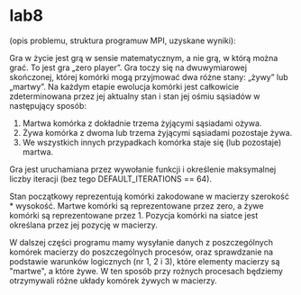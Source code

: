 # lab8

(opis problemu, struktura programuw MPI, uzyskane wyniki):

Gra w życie jest grą w sensie matematycznym, a nie grą, w którą można grać. To jest gra „zero player”. Gra toczy się na dwuwymiarowej skończonej, której komórki mogą przyjmować dwa różne stany: „żywy” lub „martwy”. Na każdym etapie ewolucja komórki jest całkowicie zdeterminowana przez jej aktualny stan i stan jej ośmiu sąsiadów w następujący sposób: 
1) Martwa komórka z dokładnie trzema żyjącymi sąsiadami ożywa.
2) Żywa komórka z dwoma lub trzema żyjącymi sąsiadami pozostaje żywa.
3) We wszystkich innych przypadkach komórka staje się (lub pozostaje) martwa.

Gra jest uruchamiana przez wywołanie funkcji i określenie maksymalnej liczby iteracji (bez tego DEFAULT_ITERATIONS == 64). 

Stan początkowy reprezentują komórki zakodowane w macierzy szerokość * wysokość. Martwe komórki są reprezentowane przez zero, a żywe komórki są reprezentowane przez 1. Pozycja komórki na siatce jest określana przez jej pozycję w macierzy.

W dalszej części programu mamy wysyłanie danych z poszczególnych komórek macierzy do poszczególnych procesów, oraz sprawdzanie na podstawie warunków logicznych (nr 1, 2 i 3), które elementy macierzy są "martwe", a które żywe. W ten sposób przy rożnych procesach będziemy otrzymywali różne układy komórek żywych w macierzy.

